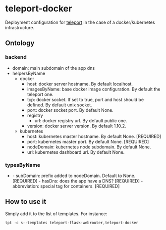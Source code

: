 # teleport-docker
Deployment configuration for [teleport](https://github.com/snipsco/teleport) in the case of a docker/kubernetes infrastructure.

## Ontology
### backend
- domain: main subdomain of the app dns
- helpersByName
  - docker
    - host: docker server hostname. By default localhost.
    - imagesByName: base docker image configuration. By default the teleport one.
    - tcp: docker socket. If set to true, port and host should be defined. By default unix socket.
    - port: docker socket port. By default None.
    - registry
      - url: docker registry url. By default public one.
    - version: docker server version. By default 1.10.2.
  - kubernetes
    - host: kubernetes master hostname. By default None. [REQUIRED]
    - port: kubernetes master port. By default None. [REQUIRED]
    - nodeDomain: kubernetes node subdomain. By default None.
    - url: kubernetes dashboard url. By default None.

### typesByName
- <key>
  - subDomain: prefix added to nodeDomain. Default to None. [REQUIRED]
  - hasDns: does the app have a DNS? [REQUIRED]
  - abbreviation: special tag for containers. [REQUIRED]

## How to use it
Simply add it to the list of templates. For instance:
```
tpt -c s--templates teleport-flask-webrouter,teleport-docker
```

